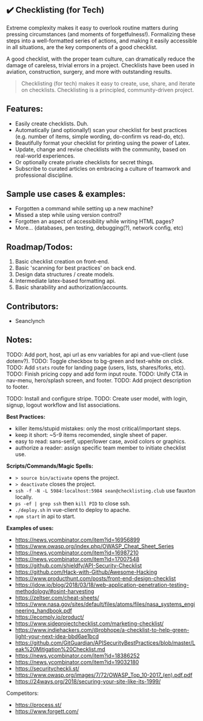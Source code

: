 ## :heavy_check_mark: Checklisting (for Tech)

Extreme complexity makes it easy to overlook routine matters during pressing circumstances (and moments of forgetfulness!). Formalizing these steps into a well-formatted series of actions, and making it easily accessible in all situations, are the key components of a good checklist.

A good checklist, with the proper team culture, can dramatically reduce the damage of careless, trivial errors in a project. Checklists have been used in aviation, construction, surgery, and more with outstanding results.

> Checklisting (for tech) makes it easy to create, use, share, and iterate on checklists.
> Checklisting is a principled, community-driven project.


## Features:
* Easily create checklists. Duh.
* Automatically (and optionally!) scan your checklist for best practices (e.g. number of items, simple wording, do-confirm vs read-do, etc).
* Beautifully format your checklist for printing using the power of Latex.
* Update, change and revise checklists with the community, based on real-world experiences.
* Or optionally create private checklists for secret things.
* Subscribe to curated articles on embracing a culture of teamwork and professional discipline.


## Sample use cases & examples:
* Forgotten a command while setting up a new machine?
* Missed a step while using version control?
* Forgotten an aspect of accessibility while writing HTML pages?
* More... (databases, pen testing, debugging(?), network config, etc)


## Roadmap/Todos:
1. Basic checklist creation on front-end.
2. Basic 'scanning for best practices' on back end.
3. Design data structures / create models.
3. Intermediate latex-based formatting api.
4. Basic sharability and authorization/accounts.


## Contributors:
* Seanclynch


## Notes:
TODO: Add port, host, api url as env variables for api and vue-client (use dotenv?).
TODO: Toggle checkbox to bg-green and text-white on click.
TODO: Add `stats` route for landing page (users, lists, shares/forks, etc).
TODO: Finish pricing copy and add form input route.
TODO: Unify CTA in nav-menu, hero/splash screen, and footer.
TODO: Add project description to footer.

TODO: Install and configure stripe.
TODO: Create user model, with login, signup, logout workflow and list associations.

__Best Practices:__
* killer items/stupid mistakes: only the most critical/important steps.
* keep it short: ~5-9 items recomended, single sheet of paper.
* easy to read: sans-serif, upper/lower case, avoid colors or graphics.
* authorize a reader: assign specific team member to initiate checklist use.


__Scripts/Commands/Magic Spells:__
* `> source bin/activate` opens the project.
* `> deactivate` closes the project.
* `ssh -f -N -L 5984:localhost:5984 sean@checklisting.club` use fauxton locally.
* `ps -ef | grep ssh` then `kill PID` to close ssh.
* `./deploy.sh` in vue-client to deploy to apache.
* `npm start` in api to start.


__Examples of uses:__
* https://news.ycombinator.com/item?id=16956899
* https://www.owasp.org/index.php/OWASP_Cheat_Sheet_Series
* https://news.ycombinator.com/item?id=16987210
* https://news.ycombinator.com/item?id=17007548
* https://github.com/shieldfy/API-Security-Checklist
* https://github.com/Hack-with-Github/Awesome-Hacking
* https://www.producthunt.com/posts/front-end-design-checklist
* https://jdow.io/blog/2018/03/18/web-application-penetration-testing-methodology/#osint-harvesting
* https://zeltser.com/cheat-sheets/
* https://www.nasa.gov/sites/default/files/atoms/files/nasa_systems_engineering_handbook.pdf
* https://ecomply.io/product/
* https://www.sideprojectchecklist.com/marketing-checklist/
* https://www.indiehackers.com/@robhope/a-checklist-to-help-green-light-your-next-idea-bbd6ae1bcd
* https://github.com/GitGuardian/APISecurityBestPractices/blob/master/Leak%20Mitigation%20Checklist.md
* https://news.ycombinator.com/item?id=18386252
* https://news.ycombinator.com/item?id=19032180
* https://securitycheckli.st/
* https://www.owasp.org/images/7/72/OWASP_Top_10-2017_(en).pdf.pdf
* https://24ways.org/2018/securing-your-site-like-its-1999/

Competitors:
* https://process.st/
* https://www.forgett.com/
